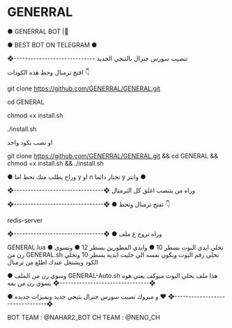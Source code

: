 # GENERRAL



● GENERRAL BOT |🦁

● BEST BOT ON TELEGRAM ●

❖-----------------------------  تنصيب سورس جنرال بالتيجي الجديد

افتح ترمنال وحط هذه الكودات 👇

git clone https://github.com/GENERRAL/GENERAL.git

cd GENERAL

chmod +x install.sh

./install.sh

او نصب بكود واحد

git clone https://github.com/GENERRAL/GENERAL.git && cd GENERAL && chmod +x install.sh && ./install.sh

● وراح يطلب منك تحط اما y او n تختار دائما y وانتر ●

❖--------------------------------❖ وراه من يتنصب اغلق كل الترمنال

❖--------------------------------❖ ● تفتح ترمنال وتحط 👇

redis-server

❖--------------------------------❖ ● وراه تروح ع ملف

GENERAL.lua ● تخلي ايدي البوت بسطر 10 ● وايدي المطورين بسطر 12 ● وتسوي رن من GENERAL.sh تخلي رقم البوت ويكون نفسه الي خليت ايديه بسطر 10 وتخلي الكود ويشتغل عندك اطلع من ترمنال

● وسوي رن من الملف GENERAL-Auto.sh هذا ملف يخلي البوت ميوكف يعني هوه يسوي رن من يمه ❖--------------------------------❖

● و مبروك نصبت سورس جنرال بتيجي جديد وبميزات جديده ❤️ ❖--------------------------------❖

BOT TEAM : @NAHAR2_BOT
CH TEAM : @NENO_CH
